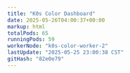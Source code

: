 ```yaml
---
title: "K0s Color Dashboard"
date: 2025-05-26T04:00:37+00:00
markup: html
totalPods: 65
runningPods: 59
workerNode: "k0s-color-worker-2"
lastUpdate: "2025-05-25 23:00:38 CST"
gitHash: "82e0e79"
---
```


<!-- This content is dynamically updated by the CronJob -->
<!-- The dashboard UI is rendered by Hugo templates and CSS/JS files -->

